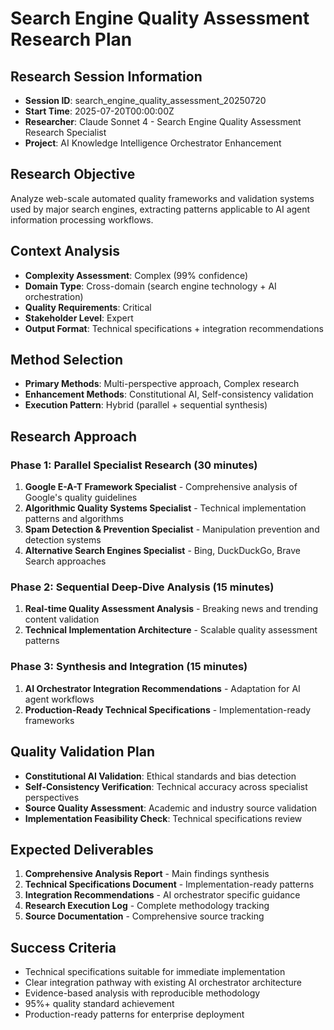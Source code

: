 # Search Engine Quality Assessment Research Plan

## Research Session Information
- **Session ID**: search_engine_quality_assessment_20250720
- **Start Time**: 2025-07-20T00:00:00Z
- **Researcher**: Claude Sonnet 4 - Search Engine Quality Assessment Research Specialist
- **Project**: AI Knowledge Intelligence Orchestrator Enhancement

## Research Objective
Analyze web-scale automated quality frameworks and validation systems used by major search engines, extracting patterns applicable to AI agent information processing workflows.

## Context Analysis
- **Complexity Assessment**: Complex (99% confidence)
- **Domain Type**: Cross-domain (search engine technology + AI orchestration)
- **Quality Requirements**: Critical
- **Stakeholder Level**: Expert
- **Output Format**: Technical specifications + integration recommendations

## Method Selection
- **Primary Methods**: Multi-perspective approach, Complex research
- **Enhancement Methods**: Constitutional AI, Self-consistency validation
- **Execution Pattern**: Hybrid (parallel + sequential synthesis)

## Research Approach

### Phase 1: Parallel Specialist Research (30 minutes)
1. **Google E-A-T Framework Specialist** - Comprehensive analysis of Google's quality guidelines
2. **Algorithmic Quality Systems Specialist** - Technical implementation patterns and algorithms
3. **Spam Detection & Prevention Specialist** - Manipulation prevention and detection systems
4. **Alternative Search Engines Specialist** - Bing, DuckDuckGo, Brave Search approaches

### Phase 2: Sequential Deep-Dive Analysis (15 minutes)
1. **Real-time Quality Assessment Analysis** - Breaking news and trending content validation
2. **Technical Implementation Architecture** - Scalable quality assessment patterns

### Phase 3: Synthesis and Integration (15 minutes)
1. **AI Orchestrator Integration Recommendations** - Adaptation for AI agent workflows
2. **Production-Ready Technical Specifications** - Implementation-ready frameworks

## Quality Validation Plan
- **Constitutional AI Validation**: Ethical standards and bias detection
- **Self-Consistency Verification**: Technical accuracy across specialist perspectives
- **Source Quality Assessment**: Academic and industry source validation
- **Implementation Feasibility Check**: Technical specifications review

## Expected Deliverables
1. **Comprehensive Analysis Report** - Main findings synthesis
2. **Technical Specifications Document** - Implementation-ready patterns
3. **Integration Recommendations** - AI orchestrator specific guidance
4. **Research Execution Log** - Complete methodology tracking
5. **Source Documentation** - Comprehensive source tracking

## Success Criteria
- Technical specifications suitable for immediate implementation
- Clear integration pathway with existing AI orchestrator architecture
- Evidence-based analysis with reproducible methodology
- 95%+ quality standard achievement
- Production-ready patterns for enterprise deployment